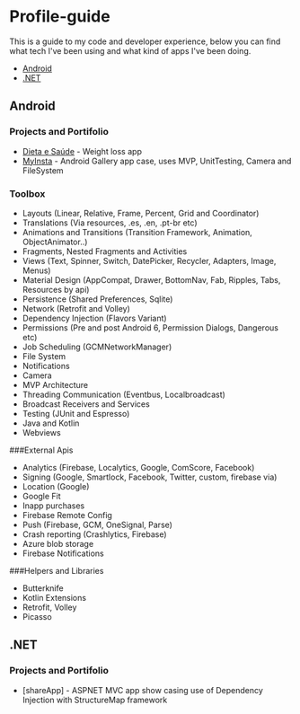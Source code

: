 # Profile-guide
This is a guide to my code and developer experience, below you can find what tech
I've been using and what kind of apps I've been doing.

* [Android](#android)
* [.NET](#net)

## <a name="android">Android</a>

### Projects and Portifolio
* [Dieta e Saúde](https://play.google.com/store/apps/details?id=com.buscaalimento.android) - Weight loss app
* [MyInsta](https://github.com/cuchas/myinsta) - Android Gallery app case, uses MVP, UnitTesting, Camera and FileSystem

### Toolbox
* Layouts (Linear, Relative, Frame, Percent, Grid and Coordinator)
* Translations (Via resources, .es, .en, .pt-br etc)
* Animations and Transitions (Transition Framework, Animation, ObjectAnimator..)
* Fragments, Nested Fragments and Activities
* Views (Text, Spinner, Switch, DatePicker, Recycler, Adapters, Image, Menus)
* Material Design (AppCompat, Drawer, BottomNav, Fab, Ripples, Tabs, Resources by api)
* Persistence (Shared Preferences, Sqlite)
* Network (Retrofit and Volley)
* Dependency Injection (Flavors Variant)
* Permissions (Pre and post Android 6, Permission Dialogs, Dangerous etc)
* Job Scheduling (GCMNetworkManager)
* File System
* Notifications
* Camera
* MVP Architecture
* Threading Communication (Eventbus, Localbroadcast)
* Broadcast Receivers and Services
* Testing (JUnit and Espresso)
* Java and Kotlin
* Webviews

###External Apis
* Analytics (Firebase, Localytics, Google, ComScore, Facebook)
* Signing (Google, Smartlock, Facebook, Twitter, custom, firebase via)
* Location (Google)
* Google Fit
* Inapp purchases
* Firebase Remote Config
* Push (Firebase, GCM, OneSignal, Parse)
* Crash reporting (Crashlytics, Firebase)
* Azure blob storage
* Firebase Notifications

###Helpers and Libraries
* Butterknife
* Kotlin Extensions
* Retrofit, Volley
* Picasso

## <a name="net">.NET</a>
### Projects and Portifolio
* [shareApp] - ASPNET MVC app show casing use of Dependency Injection with StructureMap framework
